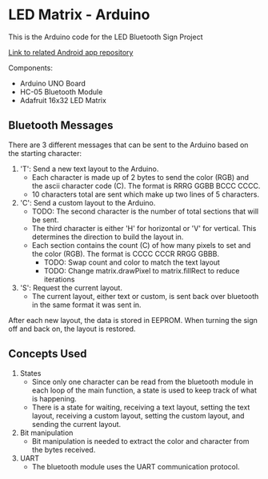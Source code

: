 # LED Matrix - Arduino

This is the Arduino code for the LED Bluetooth Sign Project

[Link to related Android app repository](https://github.com/kristenmabry/ledMatrixApp)

Components:
- Arduino UNO Board
- HC-05 Bluetooth Module
- Adafruit 16x32 LED Matrix

## Bluetooth Messages
There are 3 different messages that can be sent to the Arduino based on the starting character:
1. 'T': Send a new text layout to the Arduino.
    - Each character is made up of 2 bytes to send the color (RGB) and the ascii character code (C). The format is RRRG GGBB BCCC CCCC.
    - 10 characters total are sent which make up two lines of 5 characters.
2. 'C': Send a custom layout to the Arduino.
    - TODO: The second character is the number of total sections that will be sent.
    - The third character is either 'H' for horizontal or 'V' for vertical. This determines the direction to build the layout in.
    - Each section contains the count (C) of how many pixels to set and the color (RGB). The format is CCCC CCCR RRGG GBBB.
      - TODO: Swap count and color to match the text layout
      - TODO: Change matrix.drawPixel to matrix.fillRect to reduce iterations
3. 'S': Request the current layout.
    - The current layout, either text or custom, is sent back over bluetooth in the same format it was sent in.

After each new layout, the data is stored in EEPROM. When turning the sign off and back on, the layout is restored.

## Concepts Used
1. States
    - Since only one character can be read from the bluetooth module in each loop of the main function, a state is used to keep track of what is happening.
    - There is a state for waiting, receiving a text layout, setting the text layout, receiving a custom layout, setting the custom layout, and sending the current layout.
2. Bit manipulation
    - Bit manipulation is needed to extract the color and character from the bytes received.
3. UART
    - The bluetooth module uses the UART communication protocol.
